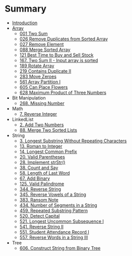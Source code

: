 # Summary

* [Introduction](README.md)
* [Array](array.md)
  * [001 Two Sum](/problems/001-two-sum.md)
  * [026 Remove Duplicates from Sorted Array](/problems/026-remove-duplicates-from-sorted-array.md)
  * [027 Remove Element](/problems/027-remove-element.md)
  * [088 Merge Sorted Array](/problems/088-merge-sorted-array.md)
  * [121 Best Time to Buy and Sell Stock](/problems/121-best-time-to-buy-and-sell-stock.md)
  * [167. Two Sum II - Input array is sorted](/problems/167-two-sum-II-input-array-is-sorted.md)
  * [189 Rotate Array](/problems/189-rotate-array.md)
  * [219 Contains Duplicate II](/problems/219-contains-duplicate-II.md)
  * [283 Move Zeroes](/problems/283-move-zeroes.md)
  * [561 Array Partition I](/problems/561-array-partition-I.md)
  * [605 Can Place Flowers](/problems/605-can-place-flowers.md)
  * [628 Maximum Product of Three Numbers](/problems/628-maximum-product-of-three-numbers.md)
* Bit Manipulation
  * [268. Missing Number](/problems/268.missing-number.md)
* Math
  * [7. Reverse Integer](/problems/7.reverse-integer.md)
* LinkedList
  * [2. Add Two Numbers](/problems/2.add-two-numbers.md)
  * [88. Merge Two Sorted Lists](/problems/88.merge-sorted-array.md)
* String
  * [3. Longest Substring Without Repeating Characters](/problems/3.longest-substring-without-repeating-characters.md)
  * [13. Roman to Integer](/problems/13.roman-to-integer.md)
  * [14. Longest Common Prefix](/problems/14.longest-common-prefix.md)
  * [20. Valid Parentheses](/problems/20.valid-parentheses.md)
  * [28. Implement strStr\(\)](/problems/28.implement-strstr.md)
  * [38. Count and Say](/problems/38.count-and-say.md)
  * [58. Length of Last Word](/problems/58.length-of-last-word.md)
  * [67. Add Binary](/problems/67.add-binary.md)
  * [125. Valid Palindrome](/problems/125.valid-palindrome.md)
  * [344. Reverse String](/problems/344.reverse-string.md)
  * [345. Reverse Vowels of a String](/problems/345.reverse-vowels-of-a-string.md)
  * [383. Ransom Note](/problems/383.ransom-note.md)
  * [434. Number of Segments in a String](/problems/434.number-of-segments-in-a-string.md)
  * [459. Repeated Substring Pattern](/problems/459.repeated-substring-pattern.md)
  * [520. Detect Capital](/problems/520.detect-capital.md)
  * [521. Longest Uncommon Subsequence I](/problems/521.longest-uncommon-subsequence-I.md)
  * [541. Reverse String II](/problems/541.reverse-string-II.md)
  * [551. Student Attendance Record I](/problems/551.student-attendance-record-I.md)
  * [557. Reverse Words in a String III](/problems/557.reverse-words-in-a-string-III.md)
* Tree
  * [606. Construct String from Binary Tree](/problems/606.construct-string-from-binary-tree.md)




